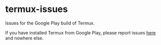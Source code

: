 # termux-issues
Issues for the Google Play build of Termux.

If you have installed Termux from Google Play, please report issues [here](https://github.com/vecnathewhisperd0/termux-issues/issues/new/choose) and nowhere else.
